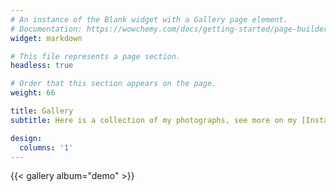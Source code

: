 ```yaml
---
# An instance of the Blank widget with a Gallery page element.
# Documentation: https://wowchemy.com/docs/getting-started/page-builder/
widget: markdown

# This file represents a page section.
headless: true

# Order that this section appears on the page.
weight: 66

title: Gallery
subtitle: Here is a collection of my photographs, see more on my [Instagram](https://www.instagram.com/helecomika/)

design:
  columns: '1'
---
```


<script type="text/javascript" id="clstr_globe" src="//clustrmaps.com/globe.js?d=duyxm0zQQZhwbSMlTji2ilOGTIDFF_LiEIF2DiYBx7k"></script>

{{< gallery album="demo" >}}
